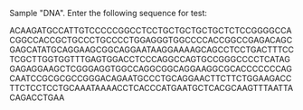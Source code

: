 Sample "DNA". Enter the following sequence for test:

ACAAGATGCCATTGTCCCCCGGCCTCCTGCTGCTGCTGCTCTCCGGGGCCACGGCCACCGCTGCCCTGCCCCTGGAGGGTGGCCCCACCGGCCGAGACAGCGAGCATATGCAGGAAGCGGCAGGAATAAGGAAAAGCAGCCTCCTGACTTTCCTCGCTTGGTGGTTTGAGTGGACCTCCCAGGCCAGTGCCGGGCCCCTCATAGGAGAGGAAGCTCGGGAGGTGGCCAGGCGGCAGGAAGGCGCACCCCCCCAGCAATCCGCGCGCCGGGACAGAATGCCCTGCAGGAACTTCTTCTGGAAGACCTTCTCCTCCTGCAAATAAAACCTCACCCATGAATGCTCACGCAAGTTTAATTACAGACCTGAA
